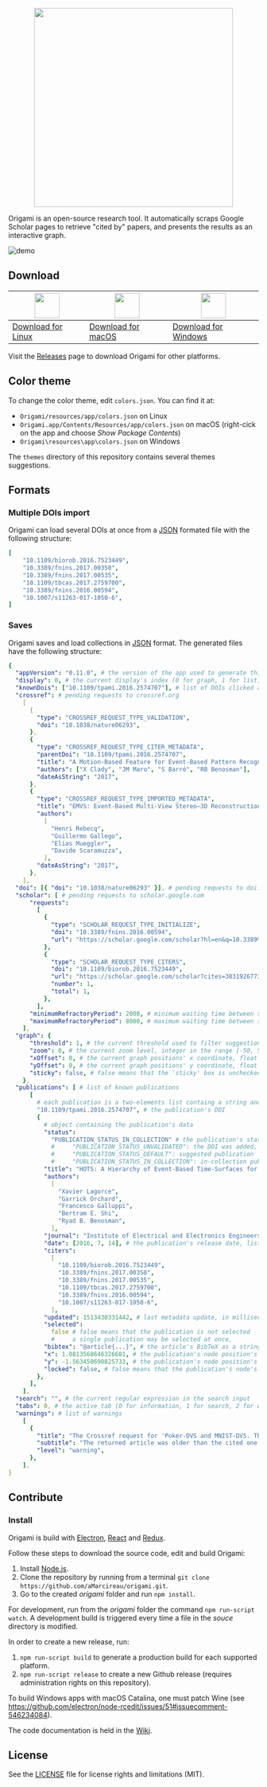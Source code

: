 <p align="center">
    <img src="images/banner.png" width="400">
</p>

Origami is an open-source research tool. It automatically scraps Google Scholar pages to retrieve "cited by" papers, and presents the results as an interactive graph.

![demo](images/demo.png "A screenshot")

## Download

| [<div align="center"><img src="images/linux.png" width="50px"/></div>](https://github.com/aMarcireau/origami/releases/download/v0.11.0/Origami-linux-x64.zip) | [<div align="center"><img src="images/macos.png" width="50px"/></div>](https://github.com/aMarcireau/origami/releases/download/v0.11.0/Origami-darwin-x64.zip) | [<div align="center"><img src="images/windows.png" width="50px"/></div>](https://github.com/aMarcireau/origami/releases/download/v0.11.0/Origami-win32-x64.zip) |
| ------------------------------------------------------------------------------------------------------------------------------------------------------------- | -------------------------------------------------------------------------------------------------------------------------------------------------------------- | --------------------------------------------------------------------------------------------------------------------------------------------------------------- |
| [Download for Linux](https://github.com/aMarcireau/origami/releases/download/v0.11.0/Origami-linux-x64.zip)                                                   | [Download for macOS](https://github.com/aMarcireau/origami/releases/download/v0.11.0/Origami-darwin-x64.zip)                                                   | [Download for Windows](https://github.com/aMarcireau/origami/releases/download/v0.11.0/Origami-win32-x64.zip)                                                   |

Visit the [Releases](https://github.com/aMarcireau/origami/releases) page to download Origami for other platforms.

## Color theme

To change the color theme, edit `colors.json`. You can find it at:

-   `Origami/resources/app/colors.json` on Linux
-   `Origami.app/Contents/Resources/app/colors.json` on macOS (right-cick on the app and choose _Show Package Contents_)
-   `Origami\resources\app\colors.json` on Windows

The `themes` directory of this repository contains several themes suggestions.

## Formats

### Multiple DOIs import

Origami can load several DOIs at once from a [JSON](https://www.json.org) formated file with the following structure:

```yaml
[
    "10.1109/biorob.2016.7523449",
    "10.3389/fnins.2017.00350",
    "10.3389/fnins.2017.00535",
    "10.1109/tbcas.2017.2759700",
    "10.3389/fnins.2016.00594",
    "10.1007/s11263-017-1050-6",
]
```

### Saves

Origami saves and load collections in [JSON](https://www.json.org) format. The generated files have the following structure:

```yaml
{
  "appVersion": "0.11.0", # the version of the app used to generate this save
  "display": 0, # the current display's index (0 for graph, 1 for list)
  "knownDois": ["10.1109/tpami.2016.2574707"], # list of DOIs clicked at least once (used to highlight new publications)
  "crossref": # pending requests to crossref.org
    [
      {
        "type": "CROSSREF_REQUEST_TYPE_VALIDATION",
        "doi": "10.1038/nature06293",
      },
      {
        "type": "CROSSREF_REQUEST_TYPE_CITER_METADATA",
        "parentDoi": "10.1109/tpami.2016.2574707",
        "title": "A Motion-Based Feature for Event-Based Pattern Recognition",
        "authors": ["X Clady", "JM Maro", "S Barré", "RB Benosman"],
        "dateAsString": "2017",
      },
      {
        "type": "CROSSREF_REQUEST_TYPE_IMPORTED_METADATA",
        "title": "EMVS: Event-Based Multi-View Stereo—3D Reconstruction with an Event Camera in Real-Time",
        "authors":
          [
            "Henri Rebecq",
            "Guillermo Gallego",
            "Elias Mueggler",
            "Davide Scaramuzza",
          ],
        "dateAsString": "2017",
      },
    ],
  "doi": [{ "doi": "10.1038/nature06293" }], # pending requests to doi.org
  "scholar": [ # pending requests to scholar.google.com
      "requests":
        [
          {
            "type": "SCHOLAR_REQUEST_TYPE_INITIALIZE",
            "doi": "10.3389/fnins.2016.00594",
            "url": "https://scholar.google.com/scholar?hl=en&q=10.3389%2Ffnins.2016.00594",
          },
          {
            "type": "SCHOLAR_REQUEST_TYPE_CITERS",
            "doi": "10.1109/biorob.2016.7523449",
            "url": "https://scholar.google.com/scholar?cites=3831926773876645447&start=0&hl=en",
            "number": 1,
            "total": 1,
          },
        ],
      "minimumRefractoryPeriod": 2000, # minimum waiting time between scholar requests, in milliseconds
      "maximumRefractoryPeriod": 8000, # maximum waiting time between scholar requests, in milliseconds
    ],
  "graph": {
      "threshold": 1, # the current threshold used to filter suggestions, non-zero integer
      "zoom": 0, # the current zoom level, integer in the range [-50, 50]
      "xOffset": 0, # the current graph positions' x coordinate, float
      "yOffset": 0, # the current graph positions' y coordinate, float
      "sticky": false, # false means that the 'sticky' box is unchecked
    },
  "publications": [ # list of known publications
      [
        # each publication is a two-elements list containg a string and an object
        "10.1109/tpami.2016.2574707", # the publication's DOI
        {
          # object containing the publication's data
          "status":
            "PUBLICATION_STATUS_IN_COLLECTION" # the publication's status in Origami, which can be:
            #     "PUBLICATION_STATUS_UNVALIDATED": the DOI was added, but not validated
            #     "PUBLICATION_STATUS_DEFAULT": suggested publication
            #     "PUBLICATION_STATUS_IN_COLLECTION": in-collection publication,
          "title": "HOTS: A Hierarchy of Event-Based Time-Surfaces for Pattern Recognition",
          "authors":
            [
              "Xavier Lagorce",
              "Garrick Orchard",
              "Francesco Galluppi",
              "Bertram E. Shi",
              "Ryad B. Benosman",
            ],
          "journal": "Institute of Electrical and Electronics Engineers (IEEE)",
          "date": [2016, 7, 14], # the publication's release date, list of one to three integer values (optional month and day)
          "citers":
            [
              "10.1109/biorob.2016.7523449",
              "10.3389/fnins.2017.00350",
              "10.3389/fnins.2017.00535",
              "10.1109/tbcas.2017.2759700",
              "10.3389/fnins.2016.00594",
              "10.1007/s11263-017-1050-6",
            ],
          "updated": 1513430331442, # last metadata update, in milliseconds since 1970-01-01
          "selected":
            false # false means that the publication is not selected
            #     a single publication may be selected at once,
          "bibtex": "@article{...}", # the article's BibTeX as a string
          "x": 1.0813568646326681, # the publication's node position's x coordinate in the graph, float
          "y": -1.563450690825733, # the publication's node position's y coordinate in the graph, float
          "locked": false, # false means that the publication's node's position is not stuck
        },
      ],
    ],
  "search": "", # the current regular expression in the search input
  "tabs": 0, # the active tab (0 for information, 1 for search, 2 for warnings)
  "warnings": # list of warnings
    [
      {
        "title": "The Crossref request for 'Poker-DVS and MNIST-DVS. Their history, how they were made, and other details' failed",
        "subtitle": "The returned article was older than the cited one (10.1109/tpami.2016.2574707)",
        "level": "warning",
      },
    ],
}
```

## Contribute

### Install

Origami is build with [Electron](https://electronjs.org), [React](https://reactjs.org) and [Redux](https://redux.js.org).

Follow these steps to download the source code, edit and build Origami:

1. Install [Node.js](https://nodejs.org).
2. Clone the repository by running from a terminal `git clone https://github.com/aMarcireau/origami.git`.
3. Go to the created _origami_ folder and run `npm install`.

For development, run from the _origami_ folder the command `npm run-script watch`. A development build is triggered every time a file in the _souce_ directory is modified.

In order to create a new release, run:

1. `npm run-script build` to generate a production build for each supported platform.
2. `npm run-script release` to create a new Github release (requires administration rights on this repository).

To build Windows apps with macOS Catalina, one must patch Wine (see https://github.com/electron/node-rcedit/issues/51#issuecomment-546234084).

The code documentation is held in the [Wiki](https://github.com/aMarcireau/origami/wiki).

## License

See the [LICENSE](LICENSE.txt) file for license rights and limitations (MIT).

